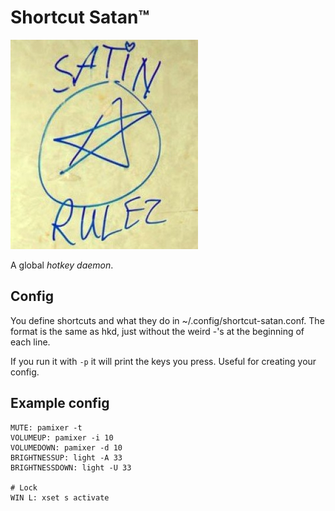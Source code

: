 Shortcut Satan™
===============

![logo](/logo.jpg)


A global *hotkey daemon*.

Config
------

You define shortcuts and what they do in ~/.config/shortcut-satan.conf. The
format is the same as hkd, just without the weird -'s at the beginning of each
line.

If you run it with `-p` it will print the keys you press. Useful for creating
your config.


Example config
--------------

```
MUTE: pamixer -t
VOLUMEUP: pamixer -i 10
VOLUMEDOWN: pamixer -d 10
BRIGHTNESSUP: light -A 33
BRIGHTNESSDOWN: light -U 33

# Lock
WIN L: xset s activate
```
